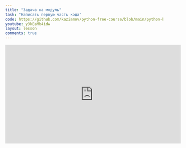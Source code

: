 ```yaml
---
title: "Задача на модуль"
task: "Написать первую часть кода"
code: https://github.com/kaziamov/python-free-course/blob/main/python-basic/0/0_starter.py
youtube: y3kEaMb4idw
layout: lesson
comments: true
---
```

<iframe width="560" height="315" src="https://www.youtube.com/embed/y3kEaMb4idw" title="YouTube video player"
    frameborder="0"
    allow="accelerometer; autoplay; clipboard-write; encrypted-media; gyroscope; picture-in-picture; web-share"
    allowfullscreen></iframe>
